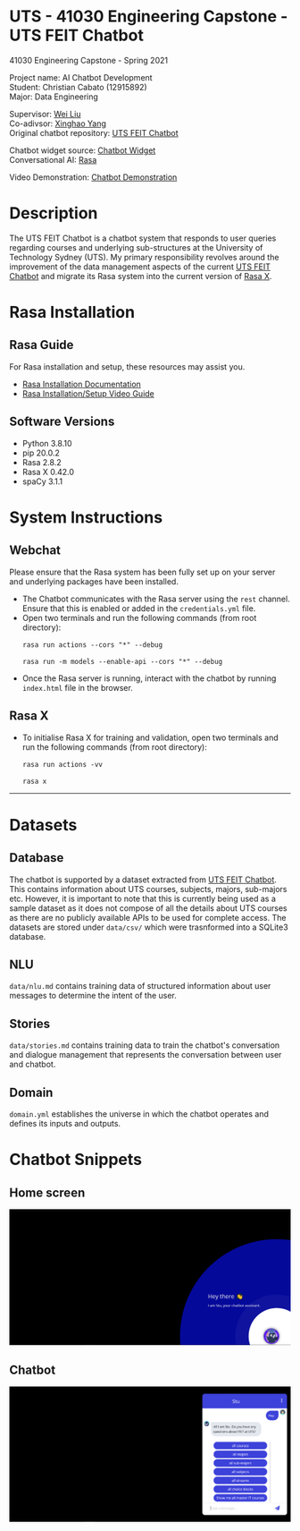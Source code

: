 # UTS - 41030 Engineering Capstone - UTS FEIT Chatbot
41030 Engineering Capstone - Spring 2021

Project name: AI Chatbot Development  
Student: Christian Cabato (12915892)  
Major: Data Engineering  

Supervisor: [Wei Liu](https://www.uts.edu.au/staff/wei.liu)  
Co-adivsor: [Xinghao Yang](https://xinghaoyang.github.io/)  
Original chatbot repository: [UTS FEIT Chatbot](https://github.com/XinghaoYang/UTSChatbot)  

Chatbot widget source: [Chatbot Widget](https://github.com/JiteshGaikwad/Chatbot-Widget)  
Conversational AI: [Rasa](https://rasa.com/)  

Video Demonstration: [Chatbot Demonstration](https://youtu.be/7U9V1K7qq-4)  

# Description
The UTS FEIT Chatbot is a chatbot system that responds to user queries regarding courses and underlying sub-structures at the University of Technology Sydney (UTS). My primary responsibility revolves around the improvement of the data management aspects of the current [UTS FEIT Chatbot](https://github.com/XinghaoYang/UTSChatbot) and migrate its Rasa system into the current version of [Rasa X](https://rasa.com/docs/rasa-x/).  

# Rasa Installation  
## Rasa Guide  
For Rasa installation and setup, these resources may assist you.  

 - [Rasa Installation Documentation](https://rasa.com/docs/rasa-x/installation-and-setup/install/local-mode)
 - [Rasa Installation/Setup Video Guide](https://www.youtube.com/watch?v=GwaSJUlB8oA)  

## Software Versions
 - Python 3.8.10  
 - pip 20.0.2  
 - Rasa 2.8.2  
 - Rasa X 0.42.0  
 - spaCy 3.1.1  

# System Instructions
## Webchat  
Please ensure that the Rasa system has been fully set up on your server and underlying packages have been installed.

 - The Chatbot communicates with the Rasa server using the `rest` channel. Ensure that this is enabled or added in the `credentials.yml` file.
 - Open two terminals and run the following commands (from root directory):
    ```
    rasa run actions --cors "*" --debug
    ```
    ```
    rasa run -m models --enable-api --cors "*" --debug
    ```
 - Once the Rasa server is running, interact with the chatbot by running `index.html` file in the browser.  

## Rasa X  
 - To initialise Rasa X for training and validation, open two terminals and run the following commands (from root directory):
    ```
    rasa run actions -vv
    ```
    ```
    rasa x
    ```
---------------------------------------------------------------------------------------------------------
# Datasets  
## Database  
The chatbot is supported by a dataset extracted from [UTS FEIT Chatbot](https://github.com/XinghaoYang/UTSChatbot). This contains information about UTS courses, subjects, majors, sub-majors etc. However, it is important to note that this is currently being used as a sample dataset as it does not compose of all the details about UTS courses as there are no publicly available APIs to be used for complete access. The datasets are stored under `data/csv/` which were trasnformed into a SQLite3 database.  

## NLU
`data/nlu.md` contains training data of structured information about user messages to determine the intent of the user.

## Stories
`data/stories.md` contains training data to train the chatbot's conversation and dialogue management that represents the conversation between user and chatbot.

## Domain  
`domain.yml` establishes the universe in which the chatbot operates and defines its inputs and outputs.  

# Chatbot Snippets
## Home screen  
![ScreenShot](static/img/home.PNG)  
## Chatbot  
![ScreenShot](static/img/chatbot.PNG)  
